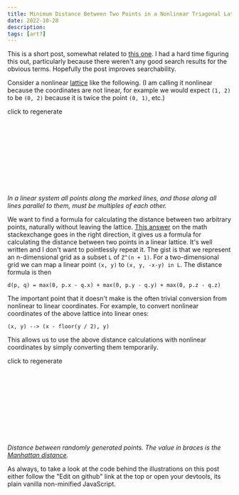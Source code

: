 ```yaml
---
title: Minimum Distance Between Two Points in a Nonlinear Triagonal Lattice
date: 2022-10-28
description:
tags: [art?]
---
```


This is a short post, somewhat related to [this one](/words/minimum-distance-triagonal-lattice). I had a hard time figuring this out, particularly because there weren't any good search results for the obvious terms. Hopefully the post improves searchability.

Consider a nonlinear [lattice](https://en.wikipedia.org/wiki/Lattice) like the following. (I am calling it nonlinear because the coordinates are not linear, for example we would expect `(1, 2)` to be `(0, 2)` because it is twice the point `(0, 1)`, etc.)

<div class="not-prose relative font-mono w-full h-[400px] border border-gray-300 dark:border-gray-600 rounded-md">
    <p class="text-sm absolute bottom-0 right-0 px-3 py-2 text-gray-500">click to regenerate</p>
    <svg class="w-full h-full dark:stroke-white"
        id="lattice-illustration"
        version="1.1" xmlns="http://www.w3.org/2000/svg"></svg>
</div>

_In a linear system all points along the marked lines, and those along all lines parallel to them, must be multiples of each other._

We want to find a formula for calculating the distance between two arbitrary points, naturally without leaving the lattice. [This answer](https://math.stackexchange.com/a/4187505/1112879) on the math stackexchange goes in the right direction, it gives us a formula for calculating the distance between two points in a linear lattice. It's well written and I don't want to pointlessly repeat it. The gist is that we represent an n-dimensional grid as a subset `L` of `Z^(n + 1)`. For a two-dimensional grid we can map a linear point `(x, y)` to `(x, y, -x-y) in L`. The distance formula is then

```
d(p, q) = max(0, p.x - q.x) + max(0, p.y - q.y) + max(0, p.z - q.z)
```

The important point that it doesn't make is the often trivial conversion from nonlinear to linear coordinates. For example, to convert nonlinear coordinates of the above lattice into linear ones:

```
(x, y) --> (x - floor(y / 2), y)
```

This allows us to use the above distance calculations with nonlinear coordinates by simply converting them temporarily.

<div class="not-prose relative font-mono w-full h-[400px] border border-gray-300 dark:border-gray-600 rounded-md">
    <p class="text-sm absolute bottom-0 right-0 px-3 py-2 text-gray-500">click to regenerate</p>
    <svg class="w-full h-full dark:stroke-white"
        id="distance-illustration"
        version="1.1" xmlns="http://www.w3.org/2000/svg"></svg>
</div>

_Distance between randomly generated points. The value in braces is the [Manhattan distance](https://en.wikipedia.org/wiki/Taxicab_geometry)._

As always, to take a look at the code behind the illustrations on this post either follow the "Edit on github" link at the top or open your devtools, its plain vanilla non-minified JavaScript.

<script type="text/javascript">
    const namespace = 'http://www.w3.org/2000/svg';

    // convert relative to absolute point
    const relToAbs = (center, point) => [
        center[0] + point[0], center[1] - point[1]
    ];

    // convert absolute to relative point
    const absToRel = (center, point) => [
        point[0] - center[0], center[1] - point[1]
    ];

    // min and max inclusive
    const randomInt = (min, max) => (
        Math.floor(Math.random() * (max - min + 1) + min)  
    );

    // min inclusive, max exclusive
    const randomFloat = (min, max) => (
        Math.random() * (max - min) + min
    );

    const equal = (p1, p2) => p1[0] === p2[0] && p1[1] === p2[1];

    // create a new svg element of the given type with the given attributes
    // and add it to the new parent
    const addSVGElement = (parent, type, { children = [], ...attributes }) => {
        const element = document.createElementNS(namespace, type);

        for (const attribute in attributes) {
            element.setAttribute(attribute, attributes[attribute]);
        }

        for (const child of children) {
            element.appendChild(child);
        }

        parent.appendChild(element);
    };

     // length of the line between two points (magnitude of vector between them)
    const length = (p1, p2) => Math.sqrt(
        Math.pow(p2[0] - p1[0], 2) + Math.pow(p2[1] - p1[1], 2)
    );

    // get the center of a DOM element
    const getCenter = (element) => {
        const { height, width } = element.getBoundingClientRect();

        return [ Math.floor(width / 2), Math.floor(height / 2) ];
    };

    class Lattice {
        static moveLeft(p) {
            return [ p[0] - 1, p[1] ];
        }

        static moveRight(p) {
            return [ p[0] + 1, p[1] ];
        }

        static moveTopLeft(p) {
            return [ p[0] - ((p[1] % 2) ? 0 : 1), p[1] - 1 ];
        }

        static moveTopRight(p) {
            return [ p[0] + ((p[1] % 2) ? 1 : 0), p[1] - 1 ];
        }

        static moveBotLeft(p) {
            return [ p[0] - ((p[1] % 2) ? 0 : 1), p[1] + 1 ];
        }

        static moveBotRight(p) {
            return [ p[0] + ((p[1] % 2) ? 1 : 0), p[1] + 1 ];
        }

        static distance(op1, op2) {
            const toLinear = (p) => {
                const offset = Math.floor(p[1] / 2);

                return [ p[0] - offset, p[1] ];
            };

            const p1 = toLinear(op1);
            const p2 = toLinear(op2);

            const p = [ ...p1, -p1[0] - p1[1] ];
            const q = [ ...p2, -p2[0] - p2[1] ];

            return Math.max(0, p[0] - q[0]) + Math.max(0, p[1] - q[1])
                + Math.max(0, p[2] - q[2]);
        }

        static manhattanDistance(p1, p2) {
            return Math.abs(p1[1] - p2[1]) + Math.abs(p1[0] - p2[0]);
        }

        static getStepper(right, vertical) {
            return (
                vertical === 'up' ? (
                    right ? Lattice.moveTopRight : Lattice.moveTopLeft
                ) : vertical === 'down' ? (
                    right ? Lattice.moveBotRight : Lattice.moveBotLeft
                ) : (
                    right ? Lattice.moveRight : Lattice.moveLeft
                )
            );
        }

        // get all points a given distance away from p
        static getAdjacentPoints(point, distance) {
            const points = [];

            // adjacent points will make up a hexagon, first get the edges of the
            // hexagon

            for (let direction = 0; direction < 6; direction++) {
                let p = point;
                
                for (let i = 0; i < distance; i++) {
                    switch (direction) {
                        case 0: p = Lattice.moveTopLeft(p); break;
                        case 1: p = Lattice.moveTopRight(p); break;
                        case 2: p = Lattice.moveRight(p); break;
                        case 3: p = Lattice.moveBotRight(p); break;
                        case 4: p = Lattice.moveBotLeft(p); break;
                        case 5: p = Lattice.moveLeft(p); break;
                    }
                }

                points.push(p);
            }

            const adjacent = [];

            // then fill in the other points

            for (let i = 0; i < points.length; i++) {
                const from = points[i];
                const to = (i + 1 === points.length) ? points[0] : points[i + 1];

                const right = from[0] === to[0]
                    ? from[1] % 1 : from[0] < to[0];
                const vertical = from[1] === to[1] ? 'none'
                    : from[1] > to[1] ? 'up' : 'down';

                const stepToNext = Lattice.getStepper(right, vertical);

                let cursor = from;

                for (let j = 0; j < distance; j++) {
                    adjacent.push(cursor);

                    cursor = stepToNext(cursor);
                }
            }

            return adjacent;
        }

        constructor(element, horizontalGap) {
            this.element = element;

            const { height, width } = element.getBoundingClientRect();

            this.height = height;
            this.width = width;

            this.horizontalGap = horizontalGap;
            this.verticalGap = Math.cos(45 * Math.PI / 180) * horizontalGap;
        }

        get totalRows() {
            // minus one to make visualisation less cramped
            return Math.floor(this.height / this.verticalGap) - 1;
        }

        get totalCols() {
            return Math.floor(this.width / this.horizontalGap)
        }

        positionAt(x, y) {
            return [
                (
                    this.horizontalGap / 2 + x * this.horizontalGap +
                    (y % 2 ? this.horizontalGap / 2 : 0)
                ),
                this.verticalGap / 1.5 + y * this.verticalGap,
            ];
        }

        drawGrid({ positions = false } = {}) {
            const totalRows = this.totalRows;
            const totalCols = this.totalCols;

            for (let i = 0; i < totalRows; i++) {
                for (let j = 0; j < totalCols; j++) {
                    const pos = this.positionAt(j, i);

                    addSVGElement(this.element, 'circle', {
                        cx: pos[0],
                        cy: pos[1],
                        r: 2,
                        class: 'dark:fill-gray-500 fill-gray-300 stroke-transparent'
                    });

                    if (positions) {
                        addSVGElement(this.element, 'text', {
                            x: pos[0] - 20, y: pos[1] + 18,
                            class: 'text-xs fill-gray-400 stroke-transparent',
                            children: [
                                document.createTextNode(`(${j}, ${i})`)
                            ]
                        })
                    }
                }
            }
        }

        markPoint(x, y, {
            highlight = false, position = false
        } = {}, attributes = {}) {
            const actual = this.positionAt(x, y);

            if (highlight) {
                addSVGElement(this.element, 'circle', {
                    cx: actual[0], cy: actual[1], r: 8,
                    class: 'fill-transparent stroke-indigo-500',
                    ...attributes,
                });
            }

            if (position) {
                addSVGElement(this.element, 'text', {
                    x: actual[0] - 20, y: actual[1] + 18,
                    class: 'text-xs fill-gray-400 stroke-transparent',
                    children: [
                        document.createTextNode(`(${x}, ${y})`)
                    ]
                });
            }
        
            addSVGElement(this.element, 'circle', {
                cx: actual[0], cy: actual[1], r: 4,
                class: 'fill-indigo-500 stroke-transparent',
                ...attributes,
            });            
        }

        drawLineAdjacent(p1, p2) {
            const p1Actual = this.positionAt(...p1);
            const p2Actual = this.positionAt(...p2);

            addSVGElement(this.element, 'line', {
                x1: p1Actual[0], y1: p1Actual[1], x2: p2Actual[0], y2: p2Actual[1],
                class: 'stroke-indigo-500',
            });
        }

        // returns the points of the polyline between from and to, might just 
        // return [from, to]. if `returnConsidered` is true, will return an object
        // { polyline: ..., considered: ... } where considered is an array of points
        // that the cursor was on
        getPolylineBetween(from, to, returnConsidered) {
            // if the points lie on a horizontal line already, we're done
            if (from[1] === to[1]) {
                const polyline = [ from, to ];

                return returnConsidered ? { polyline, considered: [] } : polyline;
            }

            // attempt to reach `to` through following the lattice
            // if we need to make a bend, we will return it

            // `to` is to the right of `from`
            const moveRight = from[0] === to[0]
                ? from[1] % 1 : from[0] < to[0];
            // `to` is above `from`
            const moveUpwards = from[1] > to[1];

            const getStepper = (right = moveRight, upwards = moveUpwards) => (
                upwards ? (
                    right ? Lattice.moveTopRight : Lattice.moveTopLeft
                ) : (
                    right ? Lattice.moveBotRight : Lattice.moveBotLeft
                )
            );

            const stepToNext = getStepper();

            // in total, we will need exactly this many steps
            const distance = Lattice.distance(from, to);

            let cursor = from;
            let innerCursor = from;

            // only relevant if `returnConsidered`
            const considered = [];

            // move diagonally in the target direction, innerCursor will be set
            // to null in an inner loop to indicate that we want to break out
            for (let j = 0; j < distance && innerCursor; j++) {
                cursor = stepToNext(cursor);

                // if we were able to hit `to` by moving diagonally, we're done
                if (equal(cursor, to)) {
                    const polyline = [ from, to ]

                    return returnConsidered ? { considered, polyline } : polyline;
                }

                considered.push(cursor);

                // cursor and to are in a horizontal line
                if (cursor[1] === to[1]) {
                    const polyline = [ from, cursor, to ];

                    return returnConsidered ? { considered, polyline } : polyline;
                }

                const innerStepToNext = getStepper(!moveRight);

                innerCursor = cursor;

                // if we can reach it diagonally we add an edge and are done
                for (let k = 0; k < distance - j - 1; k++) {
                    innerCursor = innerStepToNext(innerCursor);

                    considered.push(innerCursor);

                    // if we hit the point, return the 'pivot' edge
                    if (equal(innerCursor, to)) {
                        const polyline = [ from, cursor, to ];

                        return returnConsidered
                            ? { considered, polyline } : polyline;
                    }
                }
            }

            throw new Error('could not find polyline');
        }

        // get the points of a polygon that touches all of the given lattice points
        // and that, when drawn, lies the lattice
        getPolygon(points) {
            const polygon = [];

            for (let i = 0; i < points.length; i++) {
                const cur = points[i];
                const next = (i + 1) === points.length ? points[0] : points[i + 1];

                const polyline = this.getPolylineBetween(cur, next);

                polygon.push(polyline[0]);

                if (polyline.length === 3) {
                    polygon.push(polyline[1]);
                }
            }

            return polygon;
        }

        drawRoundedShape(points) {
            const polygon = this.getPolygon(points);

            // round the edges of the generated polygon (we first draw the curves
            // and keep track of the straight lines to add in later)

            const center = getCenter(this.element);

            const lines = [];

            for (let i = 0; i < polygon.length; i++) {
                const prev = absToRel(center, this.positionAt(...(
                    i === 0 ? polygon[polygon.length - 1] : polygon[i - 1])
                ));

                const cur = absToRel(center, this.positionAt(...polygon[i]));

                const next = absToRel(center, this.positionAt(
                    ...polygon[(i + 1) % polygon.length]
                ));

                const back = add(prev, scale(cur, -1));
                const front = add(next, scale(cur, -1));

                const subStep = this.horizontalGap / 2;

                const scaledBack = scale(back, subStep / length(cur, prev));
                const scaledFront = scale(front, subStep / length(cur, next));

                const start = relToAbs(center, add(cur, scaledBack));
                const middle = relToAbs(center, cur);
                const end = relToAbs(center, add(cur, scaledFront));

                lines.push(start, end);

                addSVGElement(this.element, 'path', {
                    d: `M ${start[0]} ${start[1]} Q ${middle[0]} ${middle[1]} ${end[0]} ${end[1]}`,
                    class: 'fill-transparent stroke-indigo-500',
                });
            }

            for (let i = 0; i < lines.length; i += 2) {
                const l1 = lines[(i + 1) % lines.length];
                const l2 = lines[(i + 2) % lines.length];

                addSVGElement(this.element, 'line', {
                    x1: l1[0], x2: l2[0], y1: l1[1], y2: l2[1],
                    class: 'stroke-gray-500',
                });
            };
        }
    }

    {
        const element = document.getElementById('lattice-illustration');

        const draw = () => {
            element.innerHTML = '';

            const lattice = new Lattice(element, 60);

            const totalCols = lattice.totalCols;
            const totalRows = lattice.totalRows;

            for (let i = 0; i < totalCols; i++) {
                const originPos = lattice.positionAt(i, 0);
                const destPos = lattice.positionAt(
                    Math.floor(i + (totalRows) / 2),
                    totalRows
                );

                addSVGElement(element, 'line', {
                    x1: originPos[0], y1: originPos[1],
                    x2: destPos[0], y2: destPos[1],
                    class: 'stroke-gray-300/75 dark:stroke-gray-500/50'
                });
            }

            lattice.drawGrid({ positions: true });
        };

        draw();

        element.addEventListener('click', () => {
            draw();
        });
    }

    {
        const element = document.getElementById('distance-illustration');

        const getDistance = (op1, op2) => {
            const toLinear = (p) => {
                const offset = Math.floor(p[1] / 2);

                return [ p[0] - offset, p[1] ];
            };

            const p1 = toLinear(op1);
            const p2 = toLinear(op2);

            const p = [ ...p1, -p1[0] - p1[1] ];
            const q = [ ...p2, -p2[0] - p2[1] ];

            return Math.max(0, p[0] - q[0]) + Math.max(0, p[1] - q[1])
                + Math.max(0, p[2] - q[2]);
        };

        const draw = () => {
            element.innerHTML = '';

            const lattice = new Lattice(element, 40);

            const getRandomPoint = () => [
                randomInt(0, lattice.totalCols - 1),
                randomInt(0, lattice.totalRows - 1)
            ];
        
            lattice.drawGrid();

            const p1 = getRandomPoint();
            const p2 = getRandomPoint();

            lattice.markPoint(...p1, { position: true });
            lattice.markPoint(...p2, { position: true });

            const polyline = lattice.getPolylineBetween(p1, p2)
                .map((p) => lattice.positionAt(...p));

            for (let i = 0; i < polyline.length - 1; i++) {
                const c = polyline[i];
                const n = polyline[i + 1];
                
                addSVGElement(element, 'line', {
                    x1: c[0], y1: c[1], x2: n[0], y2: n[1],
                    class: 'stroke-indigo-500'
                });
            }

            const manhattanDistance = Lattice.manhattanDistance(p1, p2);
            const distance = getDistance(p1, p2);

            const textPosition = polyline[2] ? (
                [ polyline[1][0] + 10, polyline[1][1] - 10 ]
            ) : [
                Math.round((polyline[0][0] + polyline[1][0]) / 2),
                Math.round((polyline[0][1] + polyline[1][1]) / 2)
            ];

            addSVGElement(element, 'text', {
                x: textPosition[0], y: textPosition[1],
                class: 'text-xs stroke-transparent dark:fill-gray-200 fill-gray-800',
                children: [
                    document.createTextNode(`${distance} (${manhattanDistance})`)
                ]
            });
        };

        draw();

        element.addEventListener('click', () => {
            draw();
        });
    }
</script>
